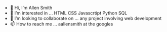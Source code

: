 - 👋 Hi, I’m Allen Smith
- 👀 I’m interested in ... HTML CSS Javascrtipt Python SQL 
- 💞️ I’m looking to collaborate on ... any project involving web development
- 📫 How to reach me ... aallensmith at the googles

